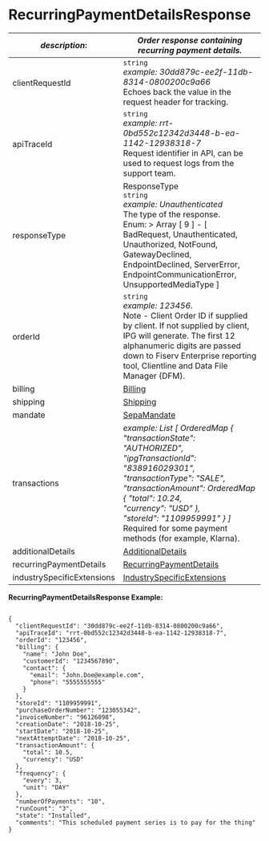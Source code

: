 
# RecurringPaymentDetailsResponse

| *description*:   | *Order response containing recurring payment details.*|
|----|----|
| clientRequestId |    ``` string ```  <br/> *example: 30dd879c-ee2f-11db-8314-0800200c9a66* <br/> Echoes back the value in the request header for tracking.|
| apiTraceId |    ``` string ```  <br/>  *example: rrt-0bd552c12342d3448-b-ea-1142-12938318-7* <br/> Request identifier in API, can be used to request logs from the support team.|
| responseType | ResponseType  <br/>   ``` string ```  <br/>  *example: Unauthenticated* <br/>  The type of the response. <br/>  Enum:  > Array [ 9 ] - [ BadRequest, Unauthenticated, Unauthorized, NotFound, GatewayDeclined, EndpointDeclined, ServerError, EndpointCommunicationError, UnsupportedMediaType ]|
| orderId |    ``` string ``` <br/> *example: 123456*. <br/>Note - Client Order ID if supplied by client. If not supplied by client, IPG will generate. The first 12 alphanumeric digits are passed down to Fiserv Enterprise reporting tool, Clientline and Data File Manager (DFM).|
| billing | [Billing](?path=docs/schemas-md/Billing.md)|  
| shipping | [Shipping](?path=docs/schemas-md/Shipping.md)|  
| mandate | [SepaMandate](?path=docs/schemas-md/SepaMandate.md)|  
| transactions | *example: List [ OrderedMap { "transactionState": "AUTHORIZED",  <br/> "ipgTransactionId": "838916029301",  <br/> "transactionType": "SALE", <br/>  "transactionAmount": OrderedMap { "total": 10.24,  <br/> "currency": "USD" }, <br/> "storeId": "1109959991" } ]* <br/> Required for some payment methods (for example, Klarna).|
| additionalDetails | [AdditionalDetails](?path=docs/schemas-md/AdditionalDetails.md)|
| recurringPaymentDetails | [RecurringPaymentDetails](?path=docs/schemas-md/RecurringPaymentDetails.md)|   
| industrySpecificExtensions |  [IndustrySpecificExtensions](?path=docs/schemas-md/IndustrySpecificExtensions.md)|           

**RecurringPaymentDetailsResponse Example:**

```{r}

{
  "clientRequestId": "30dd879c-ee2f-11db-8314-0800200c9a66",
  "apiTraceId": "rrt-0bd552c12342d3448-b-ea-1142-12938318-7",
  "orderId": "123456",
  "billing": {
    "name": "John Doe",
    "customerId": "1234567890",
    "contact": {
      "email": "John.Doe@example.com",
      "phone": "5555555555"
    }
  },
  "storeId": "1109959991",
  "purchaseOrderNumber": "123055342",
  "invoiceNumber": "96126098",
  "creationDate": "2018-10-25",
  "startDate": "2018-10-25",
  "nextAttemptDate": "2018-10-25",
  "transactionAmount": {
    "total": 10.5,
    "currency": "USD"
  },
  "frequency": {
    "every": 3,
    "unit": "DAY"
  },
  "numberOfPayments": "10",
  "runCount": "3",
  "state": "Installed",
  "comments": "This scheduled payment series is to pay for the thing"
}
```
